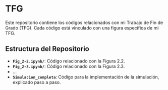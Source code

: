 # TFG
Este repositorio contiene los códigos relacionados con mi Trabajo de Fin de Grado (TFG). Cada código está vinculado con una figura específica de mi TFG.

## Estructura del Repositorio
- **`Fig_2-2.ipynb/`**: Código relacionado con la Figura 2.2.
- **`Fig_2-3.ipynb/`**: Código relacionado con la Figura 2.3.
- ...
-  **`Simulacion_completa`**: Código para la implementación de la simulación, explicado paso a paso.
